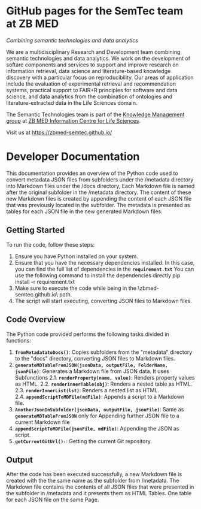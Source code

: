 # GitHub pages for the SemTec team at ZB MED

_Combining semantic technologies and data analytics_

We are a multidisciplinary Research and Development team combining semantic technologies and data analytics. We work on the development of softare components and services to support and improve research on information retrieval, data science and literature-based knowledge discovery with a particular focus on reproducibility. Our areas of application include the evaluation of experimental retrieval and recommendation systems, practical support to FAIR+R principles for software and data science, and data analytics from the combination of ontologies and literature-extracted data in the Life Sciences domain.

The Semantic Technologies team is part of the [Knowledge Management group](https://www.zbmed.de/en/research/research-at-zb-med/research-knowledge-management/) at [ZB MED Information Centre for Life Sciences](https://www.zbmed.de/en).

Visit us at https://zbmed-semtec.github.io/





# Developer Documentation

This documentation provides an overview of the Python code used to convert metadata JSON files from subfolders under the /metadata directory into Markdown files under the /docs directory, Each Markdown file is named after the original subfolder in the /metadata directory. The content of these new Markdown files is created by appending the content of each JSON file that was previously located in the subfolder. The metadata is presented as tables for each JSON file in the new generated Markdown files.


## Getting Started

To run the code, follow these steps:

1. Ensure you have Python installed on your system.
2. Ensure that you have the necessary dependencies installed. In this case, you can find the full list of dependencies in the **`requirement.txt`**
   You can use the following command to install the dependencies directly
   pip install -r requirement.txt
3. Make sure to execute the code while being in the \zbmed-semtec.github.io\ path.
4. The script will start executing, converting JSON files to Markdown files.


## Code Overview

The Python code provided performs the following tasks divided in functions:

1. **`fromMetadatatoDocs()`**: Copies subfolders from the "metadata" directory to the "docs" directory, converting JSON files to Markdown files.
2. **`generateMDTableFromJSON(jsonData, outputFile, FolderName, jsonFile)`**: Generates a Markdown file from JSON data.
    It uses Subfunctions
    2.1. **`renderProperty(name, value)`**: Renders property values as HTML.
    2.2. **`renderInnerTable(obj)`**: Renders a nested table as HTML.
    2.3. **`renderInnerList(lst)`**: Renders a nested list as HTML.    
    2.4. **`appendScriptToMDFile(mdFile)`**: Appends a script to a Markdown file.
3. **`AnotherJsonInSubfolder(jsonData, outputFile, jsonFile)`**: Same as **`generateMDTableFromJSON`** only for Appending further JSON file to a current Markdown file
4. **`appendScriptToMDFile(jsonFile, mdFile)`**: Appending the JSON as script.
5. **`getCurrentGitUrl():`**: Getting the current Git repository.

## Output

After the code has been executed successfully, a new Markdown file is created with the the same name as the subfolder from /metadata. The Markdown file contains the contents of all JSON files that were presented in the subfolder in /metadata and it presents them as HTML Tables. One table for each JSON file on the same Page.